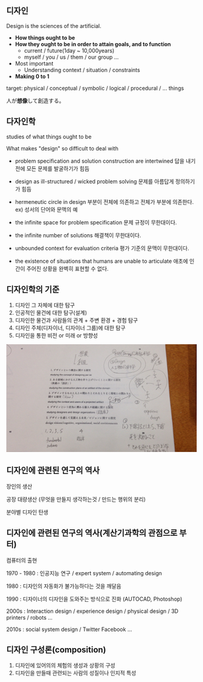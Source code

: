 ## 디자인

Design is the sciences of the artificial.

- **How things ought to be**
- **How they ought to be in order to attain goals, and to function**
  - current / future(1day ~ 10,000years)
  - myself / you / us / them / our group ...
- Most important
  - Understanding context / situation / constraints
- **Making 0 to 1**

target: physical / conceptual / symbolic / logical / procedural / ... things

人が**想像**して創造する。

## 다자인학

studies of what things ought to be

What makes "design" so difficult to deal with

- problem specification and solution construction are intertwined
답을 내기 전에 모든 문제를 발굴하기가 힘듬

- design as ill-structured / wicked problem solving
문제를 아름답게 정의하기가 힘듬

- hermeneutic circle in design
부분이 전체에 의존하고 전체가 부분에 의존한다.
ex) 성서의 단어와 문맥의 예

- the infinite space for problem specification
문제 규정이 무한대이다.

- the infinite number of solutions
해결책이 무한대이다.

- unbounded context for evaluation criteria
평가 기준의 문맥이 무한대이다.

- the existence of situations that humans are unable to articulate
애초에 인간이 주어진 상황을 완벽히 표현할 수 없다.

## 디자인학의 기준

1. 디자인 그 자체에 대한 탐구
2. 인공적인 물건에 대한 탐구(설계)
3. 디자인한 물건과 사람들의 관계 + 주변 환경 + 경험 탐구
4. 디자인 주체(디자이너, 디자이너 그룹)에 대한 탐구
5. 디자인을 통한 비전 or 미래 or 방향성

![studies of design](./studies_of_design.JPG)

## 디자인에 관련된 연구의 역사

장인의 생산

공장 대량생산
(무엇을 만들지 생각하는것 / 만드는 행위의 분리)

분야별 디자인 탄생

## 디자인에 관련된 연구의 역사(계산기과학의 관점으로 부터)

컴퓨터의 출현

1970 - 1980 : 인공지능 연구 / expert system / automating design

1980 : 디자인의 자동화가 불가능하다는 것을 깨달음

1990 : 디자이너의 디자인을 도와주는 방식으로 진화
(AUTOCAD, Photoshop)

2000s : Interaction design / experience design / physical design / 3D printers / robots ...

2010s : social system design / Twitter Facebook ...

## 디자인 구성론(composition)

1. 디자인에 있어의의 체험의 생성과 상황의 구성
2. 디자인을 만들때 관련되는 사람의 성질이나 인지적 특성
